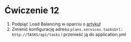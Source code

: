 # Ćwiczenie 12

1. Podpiąć Load Balancing w oparciu o [artykuł](https://cloud.spring.io/spring-cloud-consul/reference/html/#looking-up-services)
2. Zmienić konfigurację adresu `plans.services.tasksUrl: http://TASKS/api/tasks` i przenieść ją do application.yml
